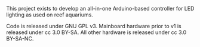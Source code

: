 This project exists to develop an all-in-one Arduino-based controller for LED lighting as used on reef aquariums.

Code is released under GNU GPL v3. Mainboard hardware prior to v1 is released under cc 3.0 BY-SA. All other hardware is released under cc 3.0 BY-SA-NC.